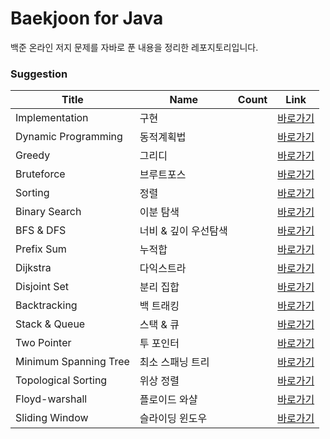 # Baekjoon for Java

백준 온라인 저지 문제를 자바로 푼 내용을 정리한 레포지토리입니다.


### Suggestion

| Title                 | Name                 | Count | Link                                                                                    |
| --------------------- | -------------------- | ----- | --------------------------------------------------------------------------------------- |
| Implementation        | 구현                 |      | [바로가기](https://github.com/sgn07124/Algorithm/blob/main/Implementation/readme.md)      |
| Dynamic Programming   | 동적계획법           |      | [바로가기]()  |
| Greedy                | 그리디               |      | [바로가기](https://github.com/sgn07124/Algorithm/tree/main/Greedy)              |
| Bruteforce            | 브루트포스           |      | [바로가기](https://github.com/sgn07124/Algorithm/blob/main/Bruteforce/readme.md)          |
| Sorting               | 정렬                 |      | [바로가기]()             |
| Binary Search         | 이분 탐색            |      | [바로가기]()        |
| BFS & DFS             | 너비 & 깊이 우선탐색 |     | [바로가기]()              |
| Prefix Sum            | 누적합               |      | [바로가기]()           |
| Dijkstra              | 다익스트라           |      | [바로가기]()            |
| Disjoint Set          | 분리 집합            |      | [바로가기]()         |
| Backtracking          | 백 트래킹            |      | [바로가기]()        |
| Stack & Queue         | 스택 & 큐            |      | [바로가기]()          |
| Two Pointer           | 투 포인터            |      | [바로가기]()          |
| Minimum Spanning Tree | 최소 스패닝 트리     |      | [바로가기]() |
| Topological Sorting   | 위상 정렬            |      | [바로가기]()  |
| Floyd-warshall        | 플로이드 와샬        |      | [바로가기]()       |
| Sliding Window        | 슬라이딩 윈도우      |      | [바로가기]()       |
